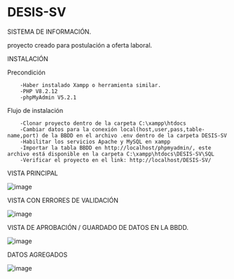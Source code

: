 # DESIS-SV

SISTEMA DE INFORMACIÓN.  
  
proyecto creado para postulación a oferta laboral.  
  
  INSTALACIÓN  
    
  Precondición
    
        -Haber instalado Xampp o herramienta similar.  
        -PHP V8.2.12  
        -phpMyAdmin V5.2.1  
          
  Flujo de instalación  
    
        -Clonar proyecto dentro de la carpeta C:\xampp\htdocs  
        -Cambiar datos para la conexión local(host,user,pass,table-name,port) de la BBDD en el archivo .env dentro de la carpeta DESIS-SV  
        -Habilitar los servicios Apache y MySQL en xampp  
        -Importar la tabla BBDD en http://localhost/phpmyadmin/, este archivo está disponible en la carpeta C:\xampp\htdocs\DESIS-SV\SQL  
        -Verificar el proyecto en el link: http://localhost/DESIS-SV/    

VISTA PRINCIPAL  
  
![image](https://github.com/swaalt/DESIS-SV/assets/120288505/ab39c891-665c-4445-9492-5fb2d9e7b96b)  

VISTA CON ERRORES DE VALIDACIÓN  
  
![image](https://github.com/swaalt/DESIS-SV/assets/120288505/7f60024d-6dc8-43ca-a49d-344befb2f73c)  

VISTA DE APROBACIÓN / GUARDADO DE DATOS EN LA BBDD.  
  
![image](https://github.com/swaalt/DESIS-SV/assets/120288505/69cc2394-66b9-471a-ab75-20bb4c783fb7)  

DATOS AGREGADOS  
  
![image](https://github.com/swaalt/DESIS-SV/assets/120288505/5718c44c-2344-45b4-8743-22f6a22b031f)


